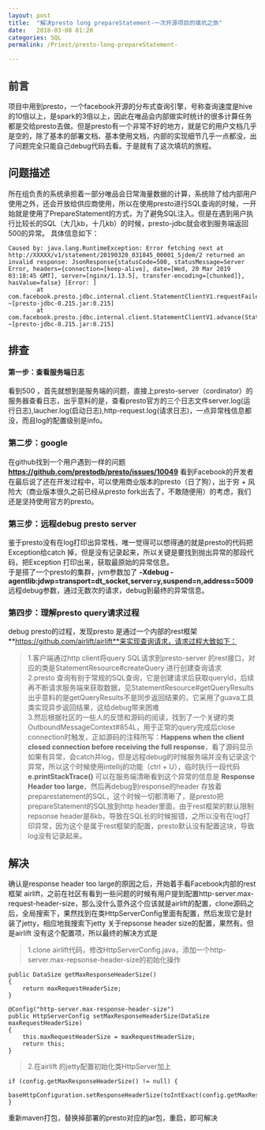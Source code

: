 ```yaml
---
layout: post  
title:  "解决presto long prepareStatement-一次开源项目的填坑之旅"  
date:   2018-03-08 01:20  
categories: SQL  
permalink: /Priest/presto-long-prepareStatement-

---
```


## 前言  
项目中用到presto，一个facebook开源的分布式查询引擎，号称查询速度是hive的10倍以上，是spark的3倍以上，因此在唯品会内部做实时统计的很多计算任务都是交给presto去做。但是presto有一个非常不好的地方，就是它的用户文档几乎是空的，除了基本的部署文档、基本使用文档，内部的实现细节几乎一点都没，出了问题完全只能自己debug代码去看。于是就有了这次填坑的旅程。

## 问题描述
所在组负责的系统承担着一部分唯品会日常海量数据的计算，系统除了给内部用户使用之外，还会开放给供应商使用，所以在使用presto进行SQL查询的时候，一开始就是使用了PrepareStatement的方式，为了避免SQL注入。但是在遇到用户执行比较长的SQL（大几kb，十几kb）的时候，presto-jdbc就会收到服务端返回500的异常。 具体信息如下：  
```
Caused by: java.lang.RuntimeException: Error fetching next at http://XXXXX/v1/statement/20190320_031845_00001_5jdem/2 returned an invalid response: JsonResponse{statusCode=500, statusMessage=Server Error, headers={connection=[keep-alive], date=[Wed, 20 Mar 2019 03:18:45 GMT], server=[nginx/1.13.5], transfer-encoding=[chunked]}, hasValue=false} [Error: ] 
        at com.facebook.presto.jdbc.internal.client.StatementClientV1.requestFailedException(StatementClientV1.java:436) ~[presto-jdbc-0.215.jar:0.215] 
        at com.facebook.presto.jdbc.internal.client.StatementClientV1.advance(StatementClientV1.java:383) ~[presto-jdbc-0.215.jar:0.215] 
```

## 排查
#### 第一步：查看服务端日志
看到500 ，首先就想到是服务端的问题，直接上presto-server（cordinator）的服务器查看日志，出乎意料的是，查看presto官方的三个日志文件server.log(运行日志),laucher.log(启动日志),http-request.log(请求日志)，一点异常栈信息都没，而且log的配置级别是info。  
### 第二步：google
在github找到一个用户遇到一样的问题 **https://github.com/prestodb/presto/issues/10049** 看到Facebook的开发者在最后说了还在开发过程中，可以使用商业版本的presto（日了狗），出于穷 + 风险大（商业版本很久之前已经从presto fork出去了，不敢随便用）的考虑，我们还是坚持使用官方的presto。
### 第三步：远程debug presto server
鉴于presto没有在log打印出异常栈，唯一觉得可以想得通的就是presto的代码把Exception给catch 掉，但是没有记录起来，所以关键是要找到抛出异常的那段代码，把Exception 打印出来，获取最原始的异常信息。  
于是搭了一个presto的集群，jvm参数加了 **-Xdebug -agentlib:jdwp=transport=dt_socket,server=y,suspend=n,address=5009**远程debug参数，通过无数次的请求，debug到最终的异常信息。  
### 第四步：理解presto query请求过程
debug presto的过程，发现presto 是通过一个内部的rest框架**https://github.com/airlift/airlift**来实现查询请求，请求过程大致如下：  
> 1.客户端通过http client将query SQL请求到presto-server 的rest接口，对应的类是StatementResource#createQuery 进行创建查询请求  
> 2.presto 查询有别于常规的SQL查询，它是创建请求后获取queryId，后续再不断请求服务端来获取数据，见StatementResource#getQueryResults
> 出乎意料的是getQueryResults不是同步返回结果的，它采用了guava工具类实现异步返回结果，这给debug带来困难  
> 3.然后根据社区的一些人的反馈和源码的阅读，找到了一个关键的类OutboundMessageContext#854L，用于正常的query完成后close connection时触发，正如源码的注释所写：**Happens when the client closed connection before receiving the full response**，看了源码显示如果有异常，会catch并log，但是远程debug的时候服务端并没有记录这个异常，所以这个时候使用intellij的功能（ctrl + U），临时执行一段代码**e.printStackTrace()** 可以在服务端清晰看到这个异常的信息是 **Response Header too large**，然后再debug到response的header 存放着preparestatement的SQL，这个时候一切都清晰了，是presto把prepareStatement的SQL放到http header里面，由于rest框架的默认限制repsonse header是8kb，导致在SQL长的时候报错，之所以没有在log打印异常，因为这个是属于rest框架的配置，presto默认没有配置这块，导致log没有记录起来。  

## 解决
确认是response header too large的原因之后，开始着手看Facebook内部的rest框架 airlift，之前在社区有看到一些问题的时候有用户提到配置http-server.max-request-header-size，那么没什么意外这个应该就是airlift的配置，clone源码之后，全局搜索下，果然找到在类HttpServerConfig里面有配置，然后发现它是封装了jetty，相应地我搜索下jetty 关于repsonse header size的配置，果然有。但是airlift 没有这个配置项，所以最终的解决方式是  
> 1.clone airlift代码，修改HttpServerConfig.java，添加一个http-server.max-repsonse-header-size的初始化操作   

```
public DataSize getMaxResponseHeaderSize()
{
    return maxRequestHeaderSize;
}

@Config("http-server.max-response-header-size")
public HttpServerConfig setMaxResponseHeaderSize(DataSize maxRequestHeaderSize)
{
    this.maxRequestHeaderSize = maxRequestHeaderSize;
    return this;
}
```

> 2.在airlift 的jetty配置初始化类HttpServer加上   

```
if (config.getMaxResponseHeaderSize() != null) {
    baseHttpConfiguration.setResponseHeaderSize(toIntExact(config.getMaxResponseHeaderSize().toBytes()));
}
```

重新maven打包，替换掉部署的presto对应的jar包，重启，即可解决